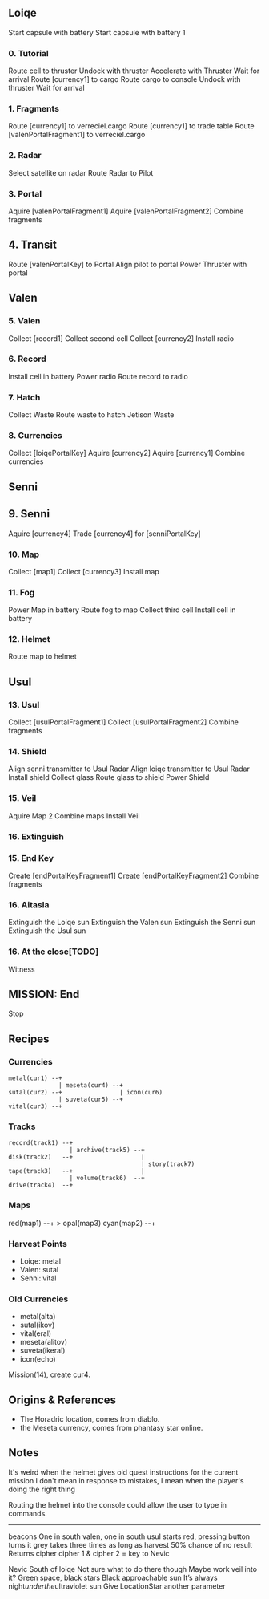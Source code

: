 ## Loiqe

Start capsule with battery
Start capsule with battery 1

### 0. Tutorial

Route cell to thruster
Undock with thruster
Accelerate with Thruster
Wait for arrival
Route [currency1] to cargo
Route cargo to console
Undock with thruster
Wait for arrival

### 1. Fragments
Route [currency1] to verreciel.cargo
Route [currency1] to trade table
Route [valenPortalFragment1] to verreciel.cargo

### 2. Radar
Select satellite on radar
Route Radar to Pilot

### 3. Portal
Aquire [valenPortalFragment1]
Aquire [valenPortalFragment2]
Combine fragments

## 4. Transit
Route [valenPortalKey] to Portal
Align pilot to portal
Power Thruster with portal

## Valen

### 5. Valen
Collect [record1]
Collect second cell
Collect [currency2]
Install radio

### 6. Record
Install cell in battery
Power radio
Route record to radio

### 7. Hatch
Collect Waste
Route waste to hatch
Jetison Waste

### 8. Currencies
Collect [loiqePortalKey]
Aquire [currency2]
Aquire [currency1]
Combine currencies

## Senni

## 9. Senni
Aquire [currency4]
Trade [currency4] for [senniPortalKey]

### 10. Map
Collect [map1]
Collect [currency3]
Install map

### 11. Fog
Power Map in battery
Route fog to map
Collect third cell
Install cell in battery

### 12. Helmet
Route map to helmet

## Usul 

### 13. Usul
Collect [usulPortalFragment1]
Collect [usulPortalFragment2]
Combine fragments

### 14. Shield
Align senni transmitter to Usul Radar
Align loiqe transmitter to Usul Radar
Install shield
Collect glass
Route glass to shield
Power Shield

### 15. Veil
Aquire Map 2
Combine maps
Install Veil

### 16. Extinguish


### 15. End Key
Create [endPortalKeyFragment1]
Create [endPortalKeyFragment2]
Combine fragments

### 16. Aitasla
Extinguish the Loiqe sun
Extinguish the Valen sun
Extinguish the Senni sun
Extinguish the Usul sun

### 16. At the close[TODO]

Witness

## MISSION: End
Stop

## Recipes

### Currencies

```
metal(cur1) --+
              | meseta(cur4) --+
sutal(cur2) --+                | icon(cur6)
              | suveta(cur5) --+
vital(cur3) --+
```

### Tracks

```
record(track1) --+
                 | archive(track5) --+
disk(track2)   --+                   |
                                     | story(track7)
tape(track3)   --+                   |
                 | volume(track6)  --+
drive(track4)  --+
```

### Maps

red(map1)  --+
             > opal(map3)
cyan(map2) --+

### Harvest Points

- Loiqe: metal
- Valen: sutal
- Senni: vital

### Old Currencies

- metal(alta)
- sutal(ikov)
- vital(eral)
- meseta(alitov)
- suveta(ikeral)
- icon(echo)

Mission(14), create cur4.

## Origins & References

- The Horadric location, comes from diablo.
- the Meseta currency, comes from phantasy star online.

## Notes

It's weird when the helmet gives old quest instructions for the current mission
  I don't mean in response to mistakes, I mean when the player's doing the right thing

Routing the helmet into the console could allow the user to type in commands.

-------

beacons
  One in south valen, one in south usul
  starts red, pressing button turns it grey
    takes three times as long as harvest
    50% chance of no result
  Returns cipher
  cipher 1 & cipher 2 = key to Nevic

Nevic
  South of loiqe
  Not sure what to do there though
  Maybe work veil into it?
  Green space, black stars
  Black approachable sun
    It’s always night$under the$ultraviolet sun
    Give LocationStar another parameter
